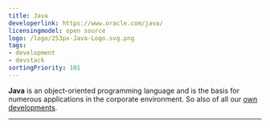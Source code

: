 ```yaml
---
title: Java
developerlink: https://www.oracle.com/java/
licensingmodel: open source
logo: /logo/253px-Java-Logo.svg.png
tags:
- development
- devstack
sortingPriority: 101
---
```

__Java__ is an object-oriented programming language and is the basis for numerous applications in the corporate environment.
So also of all our [own developments](../publish#refarch).


---
